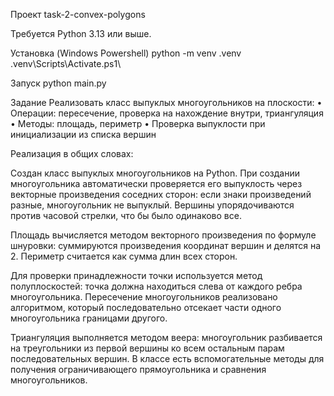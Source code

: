 Проект task-2-convex-polygons

Требуется Python 3.13 или выше.

Установка (Windows Powershell)
python -m venv .venv
.venv\Scripts\Activate.ps1\

Зaпycк
python main.py


Задание 
Реализовать класс выпуклых многоугольников на плоскости:
• Операции: пересечение, проверка на нахождение внутри, триангуляция
• Методы: площадь, периметр
• Проверка выпуклости при инициализации из списка вершин

Реализация в общих словах:

Создан класс выпуклых многоугольников на Python. При создании многоугольника автоматически проверяется его выпуклость через векторные произведения соседних сторон: если знаки произведений разные, многоугольник не выпуклый. Вершины упорядочиваются против часовой стрелки, что бы было одинаково все.

Площадь вычисляется методом векторного произведения по формуле шнуровки: суммируются произведения координат вершин и делятся на 2. Периметр считается как сумма длин всех сторон.

Для проверки принадлежности точки используется метод полуплоскостей: точка должна находиться слева от каждого ребра многоугольника. Пересечение многоугольников реализовано алгоритмом, который последовательно отсекает части одного многоугольника границами другого.

Триангуляция выполняется методом веера: многоугольник разбивается на треугольники из первой вершины ко всем остальным парам последовательных вершин. В классе есть вспомогательные методы для получения ограничивающего прямоугольника и сравнения многоугольников.
